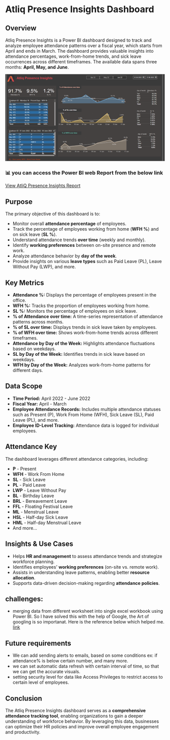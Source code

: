 # Atliq Presence Insights Dashboard

## Overview
Atliq Presence Insights is a Power BI dashboard designed to track and analyze employee attendance patterns over a fiscal year, which starts from April and ends in March. The dashboard provides valuable insights into attendance percentages, work-from-home trends, and sick leave occurrences across different timeframes. The available data spans three months: **April, May, and June**.

![HR-Analytics](./dashboard_image.png)

### 📊 you can access the  Power BI web Report from the below link
[View AtliQ Presence Insights Report](https://app.powerbi.com/view?r=eyJrIjoiNWVlZmYwNzAtZmJmMy00NWJmLThiNGUtMGI3MGZjMzRmNWVkIiwidCI6ImM2ZTU0OWIzLTVmNDUtNDAzMi1hYWU5LWQ0MjQ0ZGM1YjJjNCJ9)
## Purpose
The primary objective of this dashboard is to:
- Monitor overall **attendance percentage** of employees.
- Track the percentage of employees working from home (**WFH %**) and on sick leave (**SL %**).
- Understand attendance trends **over time** (weekly and monthly).
- Identify **working preferences** between on-site presence and remote work.
- Analyze attendance behavior by **day of the week**.
- Provide insights on various **leave types** such as Paid Leave (PL), Leave Without Pay (LWP), and more.

## Key Metrics
- **Attendance %:** Displays the percentage of employees present in the office.
- **WFH %:** Tracks the proportion of employees working from home.
- **SL %:** Monitors the percentage of employees on sick leave.
- **% of Attendance over time:** A time-series representation of attendance patterns across months.
- **% of SL over time:** Displays trends in sick leave taken by employees.
- **% of WFH over time:** Shows work-from-home trends across different timeframes.
- **Attendance by Day of the Week:** Highlights attendance fluctuations based on weekdays.
- **SL by Day of the Week:** Identifies trends in sick leave based on weekdays.
- **WFH by Day of the Week:** Analyzes work-from-home patterns for different days.

## Data Scope
- **Time Period:** April 2022 - June 2022
- **Fiscal Year:** April - March
- **Employee Attendance Records:** Includes multiple attendance statuses such as Present (P), Work From Home (WFH), Sick Leave (SL), Paid Leave (PL), and more.
- **Employee ID-Level Tracking:** Attendance data is logged for individual employees.

## Attendance Key
The dashboard leverages different attendance categories, including:
- **P** - Present
- **WFH** - Work From Home
- **SL** - Sick Leave
- **PL** - Paid Leave
- **LWP** - Leave Without Pay
- **BL** - Birthday Leave
- **BRL** - Bereavement Leave
- **FFL** - Floating Festival Leave
- **ML** - Menstrual Leave
- **HSL** - Half-day Sick Leave
- **HML** - Half-day Menstrual Leave
- And more...

## Insights & Use Cases
- Helps **HR and management** to assess attendance trends and strategize workforce planning.
- Identifies employees' **working preferences** (on-site vs. remote work).
- Assists in understanding leave patterns, enabling better **resource allocation**.
- Supports data-driven decision-making regarding **attendance policies**.

## challenges:
- merging data from different worksheet  into single excel workbook using Power BI. So I have solved this with the help of Google, the Art of googling is so importanat. Here is the reference below which helped me. [link](https://blog.crossjoin.co.uk/2018/07/09/power-bi-combine-multiple-excel-worksheets/)


## Future requirements
- We can add sending alerts to emails, based on some conditions ex: if attendance% is below certain number, and many more.
- we can set automatic data refresh with certain interval of time, so that we can get the accurate visuals.
- setting security level for data like Access Privileges to restrict access to certain level of employees.

## Conclusion
The Atliq Presence Insights dashboard serves as a **comprehensive attendance tracking tool**, enabling organizations to gain a deeper understanding of workforce behavior. By leveraging this data, businesses can optimize their HR policies and improve overall employee engagement and productivity.

